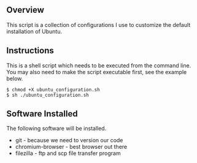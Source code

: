 ## Overview

This script is a collection of configurations I use to customize the default installation of Ubuntu. 

## Instructions

This is a shell script which needs to be executed from the command line. You may also need to make the script executable first, see the example below.

```
$ chmod +X ubuntu_configuration.sh
$ sh ./ubuntu_configuration.sh
```

## Software Installed

The following software will be installed.
* git - because we need to version our code
* chromium-browser - best browser out there
* filezilla - ftp and scp file transfer program
